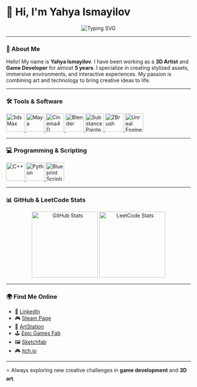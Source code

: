 # 👋 Hi, I'm Yahya Ismayilov

<p align="center">
  <img src="https://readme-typing-svg.herokuapp.com?font=Fira+Code&size=22&pause=1000&color=36BCF7&center=true&vCenter=true&width=650&lines=Welcome+to+my+GitHub+profile!;3D+Artist+%26+Game+Developer;Creating+worlds+through+art+%26+code!+🚀" alt="Typing SVG" />
</p>

---

### 🌌 About Me
Hello! My name is **Yahya Ismayilov**.
I have been working as a **3D Artist** and **Game Developer** for almost **5 years**.
I specialize in creating stylized assets, immersive environments, and interactive experiences.
My passion is combining art and technology to bring creative ideas to life.

---

### 🛠️ Tools & Software
<p align="left">
  <a href="https://www.autodesk.com/products/3ds-max/overview" target="_blank" rel="noreferrer"> <img src="https://cdn.jsdelivr.net/gh/devicons/devicon@latest/icons/3dsmax/3dsmax-original.svg" alt="3ds Max" width="50" height="50"/> </a>
  <a href="https://www.autodesk.com/products/maya/overview" target="_blank" rel="noreferrer"> <img src="https://cdn.jsdelivr.net/gh/devicons/devicon@latest/icons/maya/maya-original.svg" alt="Maya" width="50" height="50"/> </a>
  <a href="https://www.maxon.net/en/cinema-4d" target="_blank" rel="noreferrer"> <img src="https://cdn.jsdelivr.net/gh/devicons/devicon@latest/icons/cinema4d/cinema4d-original.svg" alt="Cinema4D" width="50" height="50"/> </a>
  <a href="https://www.blender.org/" target="_blank" rel="noreferrer"> <img src="https://cdn.jsdelivr.net/gh/devicons/devicon@latest/icons/blender/blender-original.svg" alt="Blender" width="50" height="50"/> </a>
  <a href="https://www.adobe.com/products/substance-3d-painter.html" target="_blank" rel="noreferrer"> <img src="https://cdn.jsdelivr.net/gh/devicons/devicon@latest/icons/substancepainter/substancepainter-plain.svg" alt="Substance Painter" width="50" height="50"/> </a>
  <a href="https://www.maxon.net/en/zbrush" target="_blank" rel="noreferrer"> <img src="https://cdn.jsdelivr.net/gh/devicons/devicon@latest/icons/zbrush/zbrush-plain.svg" alt="ZBrush" width="50" height="50"/> </a>
  <a href="https://www.unrealengine.com/" target="_blank" rel="noreferrer"> <img src="https://cdn.simpleicons.org/unrealengine/white" alt="Unreal Engine" width="50" height="50"/> </a>
</p>

---

### 💻 Programming & Scripting
<p align="left">
  <a href="https://isocpp.org/" target="_blank" rel="noreferrer"> <img src="https://cdn.jsdelivr.net/gh/devicons/devicon@latest/icons/cplusplus/cplusplus-original.svg" alt="C++" width="50" height="50"/> </a>
  <a href="https://www.python.org" target="_blank" rel="noreferrer"> <img src="https://cdn.jsdelivr.net/gh/devicons/devicon@latest/icons/python/python-original.svg" alt="Python" width="50" height="50"/> </a>
  <a href="https://docs.unrealengine.com/en-US/Engine/Blueprints/index.html" target="_blank" rel="noreferrer"> <img src="https://cdn.simpleicons.org/unrealengine/white" alt="Blueprint Scripting" width="50" height="50"/> </a>
</p>

---

### 📊 GitHub & LeetCode Stats

<p align="center">
  <img src="https://github-readme-stats.vercel.app/api?username=YahyaIsma&show_icons=true&theme=tokyonight&cache_seconds=86400" alt="GitHub Stats" height="180"/>
  <img src="https://leetcard.jacoblin.cool/YahyaIsma?theme=dark&font=Fira%20Code&ext=activity" alt="LeetCode Stats" height="180"/>
</p>

---

### 🌍 Find Me Online
- 🔗 [LinkedIn](https://www.linkedin.com/in/yehya-ismayilov/)
- 🎮 [Steam Page](https://store.steampowered.com/curator/45575538)
- 🎨 [ArtStation](https://www.artstation.com/darknight_studyo/store?tab=digital_product)
- 🕹️ [Epic Games Fab](https://www.fab.com/tr/sellers/DarkNight%20studio)
- 🖼️ [Sketchfab](https://sketchfab.com/ismayilovyehya.yi)
- 🎮 [itch.io](https://darknightstudio.itch.io/)

---

⭐ Always exploring new creative challenges in **game development** and **3D art**.
